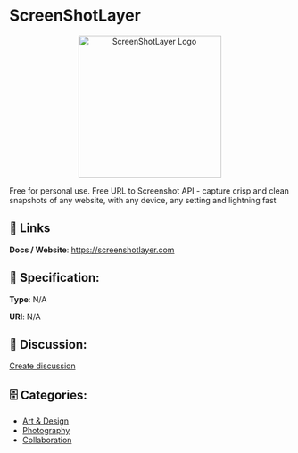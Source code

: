 # ScreenShotLayer
<p align="center">
    <img width="256" src="https://raw.githubusercontent.com/apis-list/apis-list/main/apis/screenshotlayer/logo_256x256.png" alt="ScreenShotLayer Logo"/>
</p>

Free for personal use. Free URL to Screenshot API - capture crisp and clean snapshots of any website, with any device, any setting and lightning fast

##  🔗 Links
**Docs / Website**: https://screenshotlayer.com

## 🧬 Specification:
**Type**: N/A

**URI**: N/A

## 💬 Discussion:
[Create discussion](https://github.com/apis-list/apis-list/discussions/new)

## 🗄️ Categories:
- [Art & Design](https://github.com/apis-list/apis-list#art--design)
- [Photography](https://github.com/apis-list/apis-list#photography)
- [Collaboration](https://github.com/apis-list/apis-list#collaboration)



